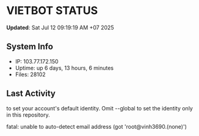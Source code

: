 # VIETBOT STATUS
**Updated**: Sat Jul 12 09:19:19 AM +07 2025

## System Info
- IP: 103.77.172.150
- Uptime: up 6 days, 13 hours, 6 minutes
- Files: 28102

## Last Activity

to set your account's default identity.
Omit --global to set the identity only in this repository.

fatal: unable to auto-detect email address (got 'root@vinh3690.(none)')
